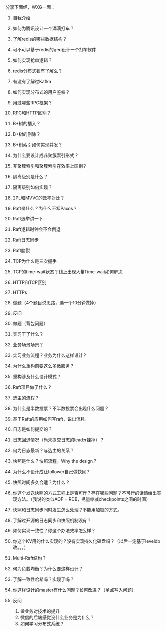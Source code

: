 分享下面经，WXG一面：
1. 自我介绍
2. 如何为腾讯设计一个滴滴打车？
3. 了解redis的哪些数据结构？
4. 可不可以基于redis的geo设计一个打车软件
5. 如何实现抢单逻辑？
6. redis分布式锁有了解么？
7. 有没有了解过Kafka
8. 如何实现分布式的用户鉴权？
9. 用过哪些RPC框架？
10. RPC和HTTP区别？
11. B+树的插入？
12. B+树的删除？
13. B+树索引如何实现并发？
14. 为什么要设计成非聚簇索引形式？
15. 非聚簇索引和聚簇索引在效率上区别？
16. 隔离级别是什么？
17. 隔离级别如何实现？
18. 2PL和MVVC的效率对比？
19. Raft是什么？为什么不写Paxos？
20. Raft选举讲一下
21. Raft逻辑时钟会不会倒退
22. Raft日志同步
23. Raft脑裂
24. TCP为什么是三次握手
25. TCP的time-wait状态？线上出现大量Time-wait如何解决
26. HTTP和TCP区别
27. HTTPs
28. 做题（4个题目说思路，选一个10分钟做掉）
29. 反问



1. 做题（背包问题）
2. 实习干了什么？
3. 业务场景场景？
4. 实习业务流程？业务为什么这样设计？
5. 为什么重构前要这么多微服务？
6. 重构涉及什么设计模式？
7. Raft项目做了什么？
8. 选主的流程？
9. 为什么是半数投票？不半数投票会出现什么问题？
10. 基于Raft的应用如何写raft，说出流程。
11. 日志是如何提交的？
12. 日志回退情况（尚未提交日志的leader挂掉）？
13. 何为日志最新？与选主的关系？
14. 快照是什么？快照流程。Why the design？
15. 为什么不设计成让follower自己做快照？
16. 快照时间多久合适？为什么？
17. 你这个发送快照的方式工程上是否可行？存在哪些问题？不可行的话请给出实现方法。（我说的类似AOF + RDB，尽量缩减checkpoints之间的时间）
18. 快照和日志同步同时发生怎么处理？不能用加锁的方式。
19. 了解过开源的日志同步和快照机制没有？
20. 如何实现一致性？你这个办法效率怎么样？
21. 你这个KV用的什么实现的？没有实现持久化磁盘吗？（以后一定基于leveldb改。。。）
22. Multi-Raft结构？
23. 何为负载均衡？为什么要这样设计？
24. 了解一致性哈希吗？实现了吗？
25. 你这样设计的master有什么问题？如何改进？（单点写入问题）
26. 反问
    1. 做业务对技术的提升
    2. 微信的后端感觉没什么业务是为什么？
    3. 如何学习分布式系统？